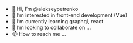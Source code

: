 - 👋 Hi, I’m @alekseypetrenko
- 👀 I’m interested in front-end development (Vue)
- 🌱 I’m currently learning  graphql, react
- 💞️ I’m looking to collaborate on ...
- 📫 How to reach me ...

<!---
alekseypetrenko/alekseypetrenko is a ✨ special ✨ repository because its `README.md` (this file) appears on your GitHub profile.
You can click the Preview link to take a look at your changes.
--->
